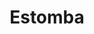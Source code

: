 ---
thumbnail: /images/architects-and-developers/portfolio/estomba/thumbnail.jpg
title: Estomba
credit: BAS + LABA
order: 18
---